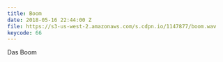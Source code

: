 ```yaml
---
title: Boom
date: 2018-05-16 22:44:00 Z
file: https://s3-us-west-2.amazonaws.com/s.cdpn.io/1147877/boom.wav
keycode: 66
---
```


Das Boom